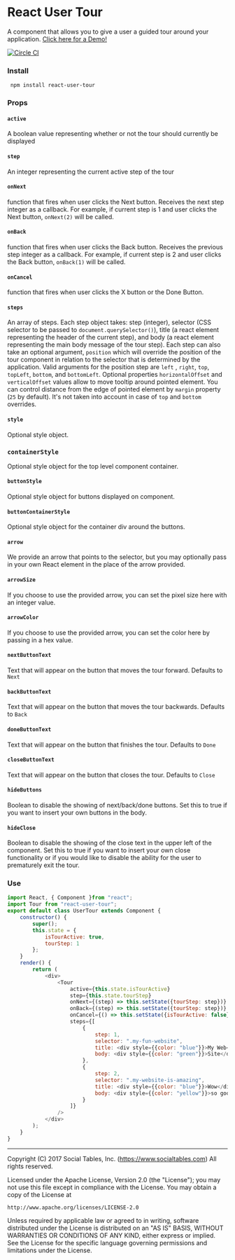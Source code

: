 # React User Tour

A component that allows you to give a user a guided tour around your application. <a href="http://socialtables.github.io/react-user-tour/demo/index.html">Click here for a Demo!</a>

[![Circle CI](https://circleci.com/gh/socialtables/react-user-tour.svg?style=svg&circle-token=914785eeca4d096e0303a857f52f20a646013124)](https://circleci.com/gh/socialtables/react-user-tour)

### Install
` npm install react-user-tour`

###  Props

#### `active`
A boolean value representing whether or not the tour should currently be displayed

#### `step`
An integer representing the current active step of the tour

#### `onNext`
function that fires when user clicks the Next button. Receives the next step integer as a callback. For example, if current step is 1 and user clicks the Next button, `onNext(2)` will be called.

#### `onBack`
function that fires when user clicks the Back button. Receives the previous step integer as a callback. For example, if current step is 2 and user clicks the Back button, `onBack(1)` will be called.

#### `onCancel`
function that fires when user clicks the X button or the Done Button.

#### `steps`
An array of steps. Each step object takes: step (integer), selector (CSS selector to be passed to `document.querySelector()`), title (a react element representing the header of the current step), and body (a react element representing the main body message of the tour step). Each step can also take an optional argument, `position` which will override the position of the tour component in relation to the selector that is determined by the application. Valid arguments for the position step are `left` , `right`, `top`, `topLeft`, `bottom`, and `bottomLeft`. Optional properties `horizontalOffset` and `verticalOffset` values allow to move tooltip around pointed element. You can control distance from the edge of pointed element by `margin` property (`25` by default). It's not taken into account in case of `top` and `bottom` overrides.

#### `style`
Optional style object.

### `containerStyle`
Optional style object for the top level component container.

#### `buttonStyle`
Optional style object for buttons displayed on component.

#### `buttonContainerStyle`
Optional style object for the container div around the buttons.

#### `arrow`
We provide an arrow that points to the selector, but you may optionally pass in your own React element in the place of the arrow provided.

#### `arrowSize`
If you choose to use the provided arrow, you can set the pixel size here with an integer value.

#### `arrowColor`
If you choose to use the provided arrow, you can set the color here by passing in a hex value.

#### `nextButtonText`
Text that will appear on the button that moves the tour forward. Defaults to `Next`

#### `backButtonText`
Text that will appear on the button that moves the tour backwards. Defaults to `Back`

#### `doneButtonText`
Text that will appear on the button that finishes the tour. Defaults to `Done`

#### `closeButtonText`
Text that will appear on the button that closes the tour. Defaults to `Close`

#### `hideButtons`
Boolean to disable the showing of next/back/done buttons. Set this to true if you want to insert your own buttons in the body.

#### `hideClose`
Boolean to disable the showing of the close text in the upper left of the component. Set this to true if you want to insert your own close functionality or if you would like to disable the ability for the user to prematurely exit the tour.

### Use

```js
import React, { Component }from "react";
import Tour from "react-user-tour";
export default class UserTour extends Component {
	constructor() {
		super();
		this.state = {
			isTourActive: true,
			tourStep: 1
		};
	}
	render() {
		return (
			<div>
				<Tour
					active={this.state.isTourActive}
					step={this.state.tourStep}
					onNext={(step) => this.setState({tourStep: step})}
					onBack={(step) => this.setState({tourStep: step})}
					onCancel={() => this.setState({isTourActive: false})}
					steps={[
						{
							step: 1,
							selector: ".my-fun-website",
							title: <div style={{color: "blue"}}>My Web</div>,
							body: <div style={{color: "green"}}>Site</div>
						},
						{
							step: 2,
							selector: ".my-website-is-amazing",
							title: <div style={{color: "blue"}}>Wow</div>,
							body: <div style={{color: "yellow"}}>so good</div>
						}
					]}
				/>
			</div>
		);
	}
}
```

- - -

Copyright (C) 2017 Social Tables, Inc. (https://www.socialtables.com) All rights reserved.

Licensed under the Apache License, Version 2.0 (the "License"); you may not use this file except in compliance with the License. You may obtain a copy of the License at

	http://www.apache.org/licenses/LICENSE-2.0

Unless required by applicable law or agreed to in writing, software distributed under the License is distributed on an "AS IS" BASIS, WITHOUT WARRANTIES OR CONDITIONS OF ANY KIND, either express or implied. See the License for the specific language governing permissions and limitations under the License.
